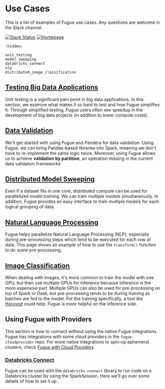 # Use Cases

This is a list of examples of Fugue use cases. Any questions are welcome in the Slack channel.

[![Slack Status](https://img.shields.io/badge/slack-join_chat-white.svg?logo=slack&style=social)](http://slack.fugue.ai)
[![Homepage](https://img.shields.io/badge/fugue-source--code-red?logo=github)](https://github.com/fugue-project/fugue)

```{toctree}
:hidden:

unit_testing
model_sweeping
databricks_connect
nlp
distributed_image_classification
```

## [Testing Big Data Applications](unit_testing.ipynb)
Unit testing is a significant pain point in big data applications. In this section, we examine what makes it so hard to test and how Fugue simplifies it. Through simplified testing, Fugue users often see speedup in the development of big data projects (in addition to lower compute costs).

## [Data Validation](../../integrations/ecosystem/pandera.ipynb)
We'll get started with using Fugue and Pandera for data validation. Using Fugue, we can bring Pandas-based libraries into Spark, meaning we don't have to re-implement the same logic twice. Moreover, using Fugue allows us to achieve **validation by partition**, an operation missing in the current data validation frameworks.

## [Distributed Model Sweeping](model_sweeping.ipynb)
Even if a dataset fits in one core, distributed compute can be used for parallelized model training. We can train multiple models simultaneously. In addition, Fugue provides an easy interface to train multiple models for each logical grouping of data.

## [Natural Language Processing](nlp.ipynb)
Fugue helps parallelize Natural Language Processing (NLP), especially during pre-processing steps which tend to be executed for each row of data. This page shows an example of how to use the `transform()` function to do some pre-processing.

## [Image Classification](image_classification.ipynb)
When dealing with images, it's more common to train the model with one GPU, but then use multiple GPUs for inference because inference is the more expensive part. Multiple GPUs can also be used for pre-processing on top of Spark or Dask, but pre-processing tends to be during training as batches are fed to the model. For the training specifically, a tool like [Horovod](https://github.com/horovod/horovod) could help. Fugue is more helpful on the inference side. 


## Using Fugue with Providers

This section is how to connect without using the native Fugue integrations. Fugue has integrations with some cloud providers in the `fugue-cloudprovider` repo. For more native integrations to spin-up ephemeral clusters, check [Fugue with Cloud Providers](../integrations/cloudproviders/index.md)

### [Databricks Connect](databricks_connect.ipynb)
Fugue can be used with the `databricks-connect` library to run code on a Databricks cluster by using the SparkSession. Here we'll go over some details of how to set it up.
